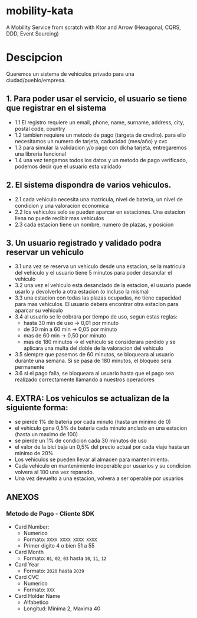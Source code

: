 # mobility-kata

A Mobility Service from scratch with Ktor and Arrow (Hexagonal, CQRS, DDD, Event Sourcing)

# Descipcion

Queremos un sistema de vehiculos privado para una ciudad/pueblo/empresa.

## 1. Para poder usar el servicio, el usuario se tiene que registrar en el sistema
 - 1.1 El registro requiere un email, phone, name, surname, address, city, postal code, country
 - 1.2 tambien requiere un metodo de pago (targeta de credito). para ello necesitamos un numero de tarjeta, caducidad (mes/año) y cvc
 - 1.3 para simular la validacion y/o pago con dicha tarjeta, entregaremos una libreria funcional
 - 1.4 una vez tengamos todos los datos y un metodo de pago verificado, podemos decir que el usuario esta validado


## 2. El sistema dispondra de varios vehiculos.
 - 2.1 cada vehiculo necesita una matricula, nivel de bateria, un nivel de condicion y una valoracion economica
 - 2.2 los vehiculos solo se pueden aparcar en estaciones. Una estacion llena no puede recibir mas vehiculos
 - 2.3 cada estacion tiene un nombre, numero de plazas, y posicion


## 3. Un usuario registrado y validado podra reservar un vehiculo
 - 3.1 una vez se reserva un vehiculo desde una estacion, se la matricula del vehiculo y el usuario tiene 5 minutos para poder desanclar
   el vehiculo
 - 3.2 una vez el vehiculo esta desanclado de la estacion, el usuario puede usarlo y devolverlo a otra estacion (o incluso la misma)
 - 3.3 una estacion con todas las plazas ocupadas, no tiene capacidad para mas vehiculos. El usuario debera encontrar otra estacion para
   aparcar su vehiculo
 - 3.4 al usuario se le cobrara por tiempo de uso, segun estas reglas:
     - hasta 30 min de uso -> 0,01 por minuto
     - de 30 min a 60 min -> 0,05 por minuto
     - mas de 60 min -> 0,50 por minuto
     - mas de 180 minutos -> el vehiculo se considerara perdido y se aplicara una multa del doble de la valoracion del vehiculo
 - 3.5 siempre que pasemos de 60 minutos, se bloqueara al usuario durante una semana. Si se pasa de 180 minutos, el bloqueo sera
   permanente
 - 3.6 si el pago falla, se bloqueara al usuario hasta que el pago sea realizado correctamente llamando a nuestros operadores

## 4. **EXTRA**: Los vehiculos se actualizan de la siguiente forma:
 - se pierde 1% de bateria por cada minuto (hasta un minimo de 0)
 - el vehiculo gana 0,5% de bateria cada minuto anclado en una estacion (hasta un maximo de 100)
 - se pierde un 1% de condicion cada 30 minutos de uso
 - el valor de la bici baja un 0,5% del precio actual por cada viaje hasta un minimo de 20%
 - Los vehiculos se pueden llevar al almacen para mantenimiento.
 - Cada vehiculo en mantenimiento inoperable por usuarios y su condicion volvera al 100 una vez reparado.
 - Una vez devuelto a una estacion, volvera a ser operable por usuarios
	
	


## ANEXOS

### Metodo de Pago - Cliente SDK
  - Card Number:
    - Numerico
    - Formato: `XXXX XXXX XXXX XXXX`
    - Primer digito 4 o bien 51 a 55
  - Card Month
    - Formato: `01`, `02`, `03` hasta `10`, `11`, `12`
  - Card Year
    - Formato: `2020` hasta `2039`
  - Card CVC
    - Numerico
    - Formato: `XXX`
  - Card Holder Name
    - Alfabetico
    - Longitud: Minima 2, Maxima 40
       